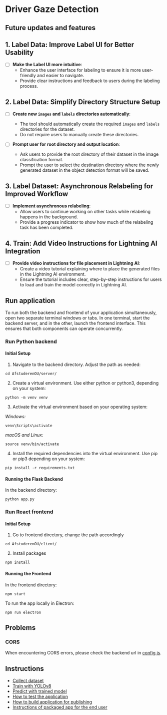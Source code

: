 # Driver Gaze Detection

## Future updates and features

## 1. Label Data: Improve Label UI for Better Usability
- [ ] **Make the Label UI more intuitive**: 
  - Enhance the user interface for labeling to ensure it is more user-friendly and easier to navigate.
  - Provide clear instructions and feedback to users during the labeling process.

## 2. Label Data: Simplify Directory Structure Setup
- [ ] **Create new `images` and `labels` directories automatically**: 
  - The tool should automatically create the required `images` and `labels` directories for the dataset.
  - Do not require users to manually create these directories.
  
- [ ] **Prompt user for root directory and output location**: 
  - Ask users to provide the root directory of their dataset in the image classification format.
  - Prompt the user to select the destination directory where the newly generated dataset in the object detection format will be saved.

## 3. Label Dataset: Asynchronous Relabeling for Improved Workflow
- [ ] **Implement asynchronous relabeling**: 
  - Allow users to continue working on other tasks while relabeling happens in the background.
  - Provide a progress indicator to show how much of the relabeling task has been completed.

## 4. Train: Add Video Instructions for Lightning AI Integration
- [ ] **Provide video instructions for file placement in Lightning AI**: 
  - Create a video tutorial explaining where to place the generated files in the Lightning AI environment.
  - Ensure the tutorial includes clear, step-by-step instructions for users to load and train the model correctly in Lightning AI.

## Run application

To run both the backend and frontend of your application simultaneously, open two separate terminal windows or tabs. In one terminal, start the backend server, and in the other, launch the frontend interface. This ensures that both components can operate concurrently.

### Run Python backend

#### Initial Setup

1. Navigate to the backend directory. Adjust the path as needed:

```
cd AfstuderenOU/server/
```

2. Create a virtual environment. Use either python or python3, depending on your system:

```
python -m venv venv
```

3. Activate the virtual environment based on your operating system:

_Windows:_

```
venv\Scripts\activate
```

_macOS and Linux:_

```
source venv/bin/activate
```

4. Install the required dependencies into the virtual environment. Use pip or pip3 depending on your system:

```
pip install -r requirements.txt
```

#### Running the Flask Backend

In the backend directory:

```
python app.py
```

### Run React frontend

#### Initial Setup

1. Go to frontend directory, change the path accordingly

```
cd AfstuderenOU/client/
```

2. Install packages

```
npm install
```

#### Running the Frontend

In the frontend directory:

```
npm start
```

To run the app locally in Electron:

```
npm run electron
```

## Problems

### CORS

When encountering CORS errors, please check the backend url in [config.js](client/src/config.js). 

## Instructions

- [Collect dataset](./documentation/COLLECTDATASET.md)
- [Train with YOLOv8](./documentation/TRAIN.md)
- [Predict with trained model](./documentation/PREDICT.md)
- [How to test the application](./documentation/TESTING.md)
- [How to build application for publishing](./documentation/APPLICATION_BUILD.md)
- [Instructions of packaged app for the end user](./documentation/USER_INSTRUCTIONS.md)
